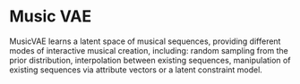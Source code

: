 # Music VAE
 MusicVAE learns a latent space of musical sequences, providing different modes of interactive musical creation, including:  random sampling from the prior distribution, interpolation between existing sequences, manipulation of existing sequences via attribute vectors or a latent constraint model.
